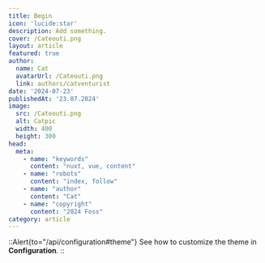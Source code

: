```yaml
---
title: Begin
icon: 'lucide:star'
description: Add something.
cover: /Cateouti.png
layout: article
featured: true
author:
  name: Cat
  avatarUrl: /Cateouti.png
  link: authors/catventurist
date: '2024-07-23'
publishedAt: '23.07.2024'
image:
  src: /Cateouti.png
  alt: Catpic
  width: 400
  height: 300
head:
  meta:
    - name: "keywords"
      content: "nuxt, vue, content"
    - name: "robots"
      content: "index, follow"
    - name: "author"
      content: "Cat"
    - name: "copyright"
      content: "2024 Foss"
category: article
---
```


::Alert{to="/api/configuration#theme"}
See how to customize the theme in **Configuration**.
::
